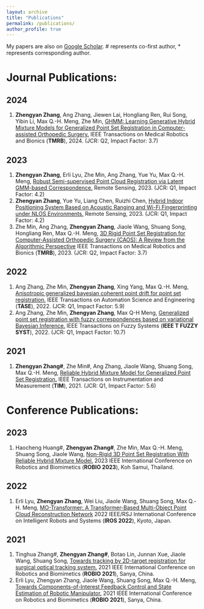 ```yaml
---
layout: archive
title: "Publications"
permalink: /publications/
author_profile: true
---
```


My papers are also on [Google Scholar](https://scholar.google.com/citations?user=WZdQAz4AAAAJ&hl=en). # represents co-first author, * represents corresponding author.

# Journal Publications: 
## 2024
1. **Zhengyan Zhang**, Ang Zhang, Jiewen Lai, Hongliang Ren, Rui Song, Yibin Li, Max Q.-H. Meng, Zhe Min, [GHMM: Learning Generative Hybrid Mixture Models for Generalized Point Set Registration in Computer-assisted Orthopedic Surgery.](https://ieeexplore.ieee.org/document/10542369) IEEE Transactions on Medical Robotics and Bionics (**TMRB**), 2024. (JCR: Q2, Impact Factor: 3.7)

## 2023
1. **Zhengyan Zhang**, Erli Lyu, Zhe Min, Ang Zhang, Yue Yu, Max Q.-H. Meng, [Robust Semi-supervised Point Cloud Registration via Latent GMM-based Correspondence.](https://www.mdpi.com/2072-4292/15/18/4493) Remote Sensing, 2023. (JCR: Q1, Impact Factor: 4.2)
2. **Zhengyan Zhang**, Yue Yu, Liang Chen, Ruizhi Chen, [Hybrid Indoor Positioning System Based on Acoustic Ranging and Wi-Fi Fingerprinting under NLOS Environments.](https://www.mdpi.com/2072-4292/15/14/3520) Remote Sensing, 2023. (JCR: Q1, Impact Factor: 4.2)
3. Zhe Min, Ang Zhang, **Zhengyan Zhang**, Jiaole Wang, Shuang Song, Hongliang Ren, Max Q.-H. Meng, [3D Rigid Point Set Registration for Computer-Assisted Orthopedic Surgery (CAOS): A Review from the Algorithmic Perspective](https://ieeexplore.ieee.org/abstract/document/10098186) IEEE Transactions on Medical Robotics and Bionics (**TMRB**), 2023. (JCR: Q2, Impact Factor: 3.7)

## 2022
1. Ang Zhang, Zhe Min, **Zhengyan Zhang**, Xing Yang, Max Q.-H. Meng, [Anisotropic generalized bayesian coherent point drift for point set registration.](https://ieeexplore.ieee.org/abstract/document/9740507) IEEE Transactions on Automation Science and Engineering (**TASE**), 2022. (JCR: Q1, Impact Factor: 5.9)
2. Ang Zhang, Zhe Min, **Zhengyan Zhang**, Max Q-H Meng, [Generalized point set registration with fuzzy correspondences based on variational Bayesian Inference.](https://ieeexplore.ieee.org/abstract/document/9737383) IEEE Transactions on Fuzzy Systems (**IEEE T FUZZY SYST**), 2022. (JCR: Q1, Impact Factor: 10.7)

## 2021
1. **Zhengyan Zhang#**, Zhe Min#, Ang Zhang, Jiaole Wang, Shuang Song, Max Q.-H. Meng, [Reliable Hybrid Mixture Model for Generalized Point Set Registration.](https://ieeexplore.ieee.org/abstract/document/9576528) IEEE Transactions on Instrumentation and Measurement (**TIM**), 2021. (JCR: Q1, Impact Factor: 5.6)

# Conference Publications: 

## 2023
1.  Haocheng Huang#, **Zhengyan Zhang#**, Zhe Min, Max Q.-H. Meng, Shuang Song, Jiaole Wang, [Non-Rigid 3D Point Set Registration With Reliable Hybrid Mixture Model.](https://ieeexplore.ieee.org/abstract/document/10354537) 2023 IEEE International Conference on Robotics and Biomimetics (**ROBIO 2023**), Koh Samui, Thailand.

## 2022
1. Erli Lyu, **Zhengyan Zhang**, Wei Liu, Jiaole Wang, Shuang Song, Max Q.-H. Meng, [MO-Transformer: A Transformer-Based Multi-Object Point Cloud Reconstruction Network](https://ieeexplore.ieee.org/abstract/document/9981837) 2022 IEEE/RSJ International Conference on Intelligent Robots and Systems (**IROS 2022**), Kyoto, Japan.

## 2021
1. Tinghua Zhang#, **Zhengyan Zhang#**, Botao Lin, Junnan Xue, Jiaole Wang, Shuang Song, [Towards tracking by 2D-target registration for surgical optical tracking system.](https://ieeexplore.ieee.org/abstract/document/9739255) 2021 IEEE International Conference on Robotics and Biomimetics (**ROBIO 2021**), Sanya, China.
2. Erli Lyu, Zhengyan Zhang, Jiaole Wang, Shuang Song, Max Q.-H. Meng, [Towards Components-of-Interest Feedback Control and State Estimation of Robotic Manipulator.](https://ieeexplore.ieee.org/abstract/document/9739325) 2021 IEEE International Conference on Robotics and Biomimetics (**ROBIO 2021**), Sanya, China.
